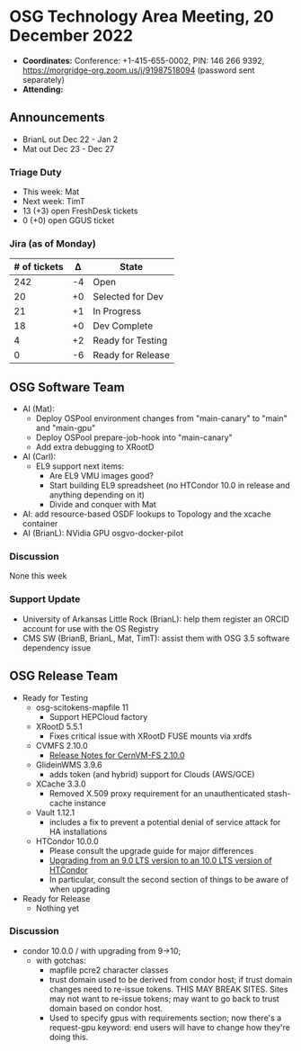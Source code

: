 # OSG Technology Area Meeting, 20 December 2022

-   **Coordinates:** Conference: +1-415-655-0002, PIN: 146 266 9392,
    <https://morgridge-org.zoom.us/j/91987518094> (password sent separately)
-   **Attending:** 

## Announcements

-   BrianL out Dec 22 - Jan 2
-   Mat out Dec 23 - Dec 27

### Triage Duty

-   This week: Mat
-   Next week: TimT
-   13 (+3) open FreshDesk tickets
-   0 (+0) open GGUS ticket

### Jira (as of Monday)

| # of tickets | &Delta; | State             |
|--------------|---------|-------------------|
| 242          | -4      | Open              |
| 20           | +0      | Selected for Dev  |
| 21           | +1      | In Progress       |
| 18           | +0      | Dev Complete      |
| 4            | +2      | Ready for Testing |
| 0            | -6      | Ready for Release |

## OSG Software Team

-   AI (Mat):
    -   Deploy OSPool environment changes from "main-canary" to "main" and "main-gpu"
    -   Deploy OSPool prepare-job-hook into "main-canary"
    -   Add extra debugging to XRootD
-   AI (Carl):
    -   EL9 support next items:
        -   Are EL9 VMU images good?
        -   Start building EL9 spreadsheet (no HTCondor 10.0 in release and anything depending on it)
        -   Divide and conquer with Mat
-   AI: add resource-based OSDF lookups to Topology and the xcache container
-   AI (BrianL): NVidia GPU osgvo-docker-pilot

### Discussion

None this week

### Support Update

-   University of Arkansas Little Rock (BrianL): help them register an ORCID account for use with the OS Registry
-   CMS SW (BrianB, BrianL, Mat, TimT): assist them with OSG 3.5 software dependency issue

## OSG Release Team

-   Ready for Testing
    -   osg-scitokens-mapfile 11
        -   Support HEPCloud factory
    -   XRootD 5.5.1
        -   Fixes critical issue with XRootD FUSE mounts via xrdfs
    -   CVMFS 2.10.0
        -   [Release Notes for CernVM-FS 2.10.0](https://cvmfs.readthedocs.io/en/2.10/cpt-releasenotes.html)
    -   GlideinWMS 3.9.6
        -   adds token (and hybrid) support for Clouds (AWS/GCE)
    -   XCache 3.3.0
        -   Removed X.509 proxy requirement for an unauthenticated stash-cache
      instance
    -   Vault 1.12.1
        -   includes a fix to prevent a potential denial of service attack
      for HA installations
    -   HTCondor 10.0.0
        -   Please consult the upgrade guide for major differences
        -   [Upgrading from an 9.0 LTS version to an 10.0 LTS version of HTCondor](https://htcondor.readthedocs.io/en/latest/version-history/upgrading-from-9-0-to-10-0-versions.html)
        -   In particular, consult the second section of things to be aware of when
      upgrading
-   Ready for Release
    -   Nothing yet

### Discussion

-   condor 10.0.0 / with upgrading from 9->10;
    -   with gotchas:
        -  mapfile pcre2 character classes
        -  trust domain used to be derived from condor host;
           if trust domain changes need to re-issue tokens.
           THIS MAY BREAK SITES.
           Sites may not want to re-issue tokens;
           may want to go back to trust domain based on condor host.
        -  Used to specify gpus with requirements section;
           now there's a request-gpu keyword:
          end  users will have to change how they're doing this.

